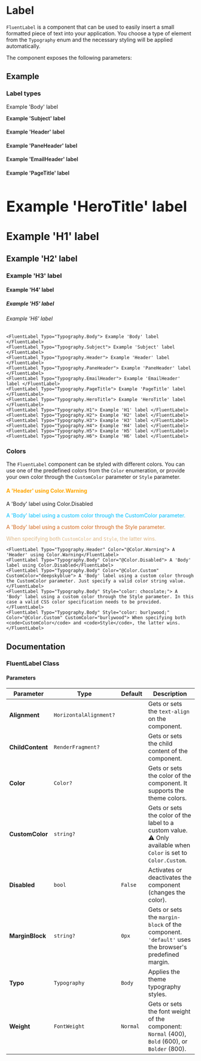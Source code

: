 # Label

`FluentLabel` is a component that can be used to easily insert a small formatted piece of text into your application. You choose a type of element from the `Typography` enum and the necessary styling will be applied automatically.

The component exposes the following parameters:

## Example

### Label types

<p style="font-size: var(--type-ramp-base-font-size);">Example 'Body' label</p>
<p style="font-weight: 600;">Example 'Subject' label</p>
<h4 style="font-size: var(--type-ramp-plus-2-font-size); font-weight: 600;">Example 'Header' label</h4>
<h3 style="font-size: var(--type-ramp-plus-3-font-size); font-weight: 600;">Example 'PaneHeader' label</h4>
<h2 style="font-size: var(--type-ramp-plus-4-font-size); font-weight: 600;">Example 'EmailHeader' label</h4>
<h1 style="font-size: var(--type-ramp-plus-6-font-size); font-weight: 600;">Example 'PageTitle' label</h4>
<h1 style="font-size: 2.5rem; font-weight: 700;">Example 'HeroTitle' label</h1>
<h1>Example 'H1' label</h1>
<h2>Example 'H2' label</h2>
<h3>Example 'H3' label</h3>
<h4>Example 'H4' label</h4>
<h5>Example 'H5' label</h5>
<h6>Example 'H6' label</h6>

```razor
<FluentLabel Typo="Typography.Body"> Example 'Body' label </FluentLabel>
<FluentLabel Typo="Typography.Subject"> Example 'Subject' label </FluentLabel>
<FluentLabel Typo="Typography.Header"> Example 'Header' label </FluentLabel>
<FluentLabel Typo="Typography.PaneHeader"> Example 'PaneHeader' label </FluentLabel>
<FluentLabel Typo="Typography.EmailHeader"> Example 'EmailHeader' label </FluentLabel>
<FluentLabel Typo="Typography.PageTitle"> Example 'PageTitle' label </FluentLabel>
<FluentLabel Typo="Typography.HeroTitle"> Example 'HeroTitle' label </FluentLabel>
<FluentLabel Typo="Typography.H1"> Example 'H1' label </FluentLabel>
<FluentLabel Typo="Typography.H2"> Example 'H2' label </FluentLabel>
<FluentLabel Typo="Typography.H3"> Example 'H3' label </FluentLabel>
<FluentLabel Typo="Typography.H4"> Example 'H4' label </FluentLabel>
<FluentLabel Typo="Typography.H5"> Example 'H5' label </FluentLabel>
<FluentLabel Typo="Typography.H6"> Example 'H6' label </FluentLabel>
```

### Colors

The `FluentLabel` component can be styled with different colors. You can use one of the predefined colors from the `Color` enumeration, or provide your own color through the `CustomColor` parameter or `Style` parameter.

<h4 style="color: orange;">A 'Header' using Color.Warning</h4>
<p style="color: var(--neutral-foreground-disabled);">A 'Body' label using Color.Disabled</p>
<p style="color: deepskyblue;">A 'Body' label using a custom color through the CustomColor parameter.</p>
<p style="color: chocolate;">A 'Body' label using a custom color through the Style parameter.</p>
<p style="color: burlywood;">When specifying both <code>CustomColor</code> and <code>Style</code>, the latter wins.</p>

```razor
<FluentLabel Typo="Typography.Header" Color="@Color.Warning"> A 'Header' using Color.Warning</FluentLabel>
<FluentLabel Typo="Typography.Body" Color="@Color.Disabled"> A 'Body' label using Color.Disabled</FluentLabel>
<FluentLabel Typo="Typography.Body" Color="@Color.Custom" CustomColor="deepskyblue"> A 'Body' label using a custom color through the CustomColor parameter. Just specify a valid color string value.</FluentLabel>
<FluentLabel Typo="Typography.Body" Style="color: chocolate;"> A 'Body' label using a custom color through the Style parameter. In this case a valid CSS color specification needs to be provided.</FluentLabel>
<FluentLabel Typo="Typography.Body" Style="color: burlywood;" Color="@Color.Custom" CustomColor="burlywood"> When specifying both <code>CustomColor</code> and <code>Style</code>, the latter wins.</FluentLabel>
```

## Documentation

### FluentLabel Class

#### Parameters

| Parameter | Type | Default | Description |
| --- | --- | --- | --- |
| **Alignment** | `HorizontalAlignment?` | | Gets or sets the `text-align` on the component. |
| **ChildContent** | `RenderFragment?` | | Gets or sets the child content of the component. |
| **Color** | `Color?` | | Gets or sets the color of the component. It supports the theme colors. |
| **CustomColor** | `string?` | | Gets or sets the color of the label to a custom value. ⚠️ Only available when `Color` is set to `Color.Custom`. |
| **Disabled** | `bool` | `False` | Activates or deactivates the component (changes the color). |
| **MarginBlock** | `string?` | `0px` | Gets or sets the `margin-block` of the component. `'default'` uses the browser's predefined margin. |
| **Typo** | `Typography` | `Body` | Applies the theme typography styles. |
| **Weight** | `FontWeight` | `Normal` | Gets or sets the font weight of the component: `Normal` (400), `Bold` (600), or `Bolder` (800). |